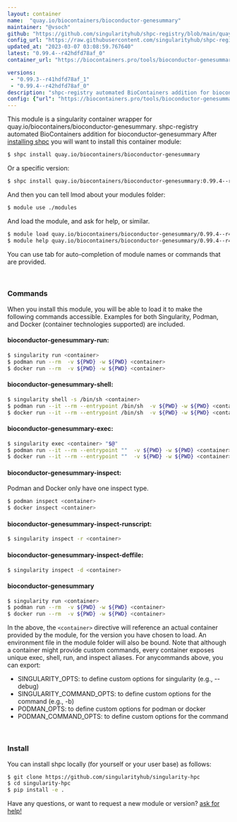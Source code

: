 ```yaml
---
layout: container
name:  "quay.io/biocontainers/bioconductor-genesummary"
maintainer: "@vsoch"
github: "https://github.com/singularityhub/shpc-registry/blob/main/quay.io/biocontainers/bioconductor-genesummary/container.yaml"
config_url: "https://raw.githubusercontent.com/singularityhub/shpc-registry/main/quay.io/biocontainers/bioconductor-genesummary/container.yaml"
updated_at: "2023-03-07 03:08:59.767640"
latest: "0.99.4--r42hdfd78af_0"
container_url: "https://biocontainers.pro/tools/bioconductor-genesummary"

versions:
 - "0.99.3--r41hdfd78af_1"
 - "0.99.4--r42hdfd78af_0"
description: "shpc-registry automated BioContainers addition for bioconductor-genesummary"
config: {"url": "https://biocontainers.pro/tools/bioconductor-genesummary", "maintainer": "@vsoch", "description": "shpc-registry automated BioContainers addition for bioconductor-genesummary", "latest": {"0.99.4--r42hdfd78af_0": "sha256:b97056810a15e7089d58554e6509944de73d729152a4cbac51b5ce346b218072"}, "tags": {"0.99.3--r41hdfd78af_1": "sha256:75fede957c04d01042e582d65353bcd84eb9985a71add115b8af2111afcfd25e", "0.99.4--r42hdfd78af_0": "sha256:b97056810a15e7089d58554e6509944de73d729152a4cbac51b5ce346b218072"}, "docker": "quay.io/biocontainers/bioconductor-genesummary"}
---
```


This module is a singularity container wrapper for quay.io/biocontainers/bioconductor-genesummary.
shpc-registry automated BioContainers addition for bioconductor-genesummary
After [installing shpc](#install) you will want to install this container module:


```bash
$ shpc install quay.io/biocontainers/bioconductor-genesummary
```

Or a specific version:

```bash
$ shpc install quay.io/biocontainers/bioconductor-genesummary:0.99.4--r42hdfd78af_0
```

And then you can tell lmod about your modules folder:

```bash
$ module use ./modules
```

And load the module, and ask for help, or similar.

```bash
$ module load quay.io/biocontainers/bioconductor-genesummary/0.99.4--r42hdfd78af_0
$ module help quay.io/biocontainers/bioconductor-genesummary/0.99.4--r42hdfd78af_0
```

You can use tab for auto-completion of module names or commands that are provided.

<br>

### Commands

When you install this module, you will be able to load it to make the following commands accessible.
Examples for both Singularity, Podman, and Docker (container technologies supported) are included.

#### bioconductor-genesummary-run:

```bash
$ singularity run <container>
$ podman run --rm  -v ${PWD} -w ${PWD} <container>
$ docker run --rm  -v ${PWD} -w ${PWD} <container>
```

#### bioconductor-genesummary-shell:

```bash
$ singularity shell -s /bin/sh <container>
$ podman run --it --rm --entrypoint /bin/sh  -v ${PWD} -w ${PWD} <container>
$ docker run --it --rm --entrypoint /bin/sh  -v ${PWD} -w ${PWD} <container>
```

#### bioconductor-genesummary-exec:

```bash
$ singularity exec <container> "$@"
$ podman run --it --rm --entrypoint ""  -v ${PWD} -w ${PWD} <container> "$@"
$ docker run --it --rm --entrypoint ""  -v ${PWD} -w ${PWD} <container> "$@"
```

#### bioconductor-genesummary-inspect:

Podman and Docker only have one inspect type.

```bash
$ podman inspect <container>
$ docker inspect <container>
```

#### bioconductor-genesummary-inspect-runscript:

```bash
$ singularity inspect -r <container>
```

#### bioconductor-genesummary-inspect-deffile:

```bash
$ singularity inspect -d <container>
```



#### bioconductor-genesummary

```bash
$ singularity run <container>
$ podman run --rm  -v ${PWD} -w ${PWD} <container>
$ docker run --rm  -v ${PWD} -w ${PWD} <container>
```


In the above, the `<container>` directive will reference an actual container provided
by the module, for the version you have chosen to load. An environment file in the
module folder will also be bound. Note that although a container
might provide custom commands, every container exposes unique exec, shell, run, and
inspect aliases. For anycommands above, you can export:

 - SINGULARITY_OPTS: to define custom options for singularity (e.g., --debug)
 - SINGULARITY_COMMAND_OPTS: to define custom options for the command (e.g., -b)
 - PODMAN_OPTS: to define custom options for podman or docker
 - PODMAN_COMMAND_OPTS: to define custom options for the command

<br>

### Install

You can install shpc locally (for yourself or your user base) as follows:

```bash
$ git clone https://github.com/singularityhub/singularity-hpc
$ cd singularity-hpc
$ pip install -e .
```

Have any questions, or want to request a new module or version? [ask for help!](https://github.com/singularityhub/singularity-hpc/issues)